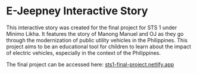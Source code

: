 # E-Jeepney Interactive Story

This interactive story was created for the final project for STS 1 under Minimo Likha. It features the story of Manong Manuel and OJ as they go through the modernization of public utility vehicles in the Philippines. This project aims to be an educational tool for children to learn about the impact of electric vehicles, especially in the context of the Philippines.

The final project can be accessed here: [sts1-final-project.netlify.app](https://sts1-final-project.netlify.app)
